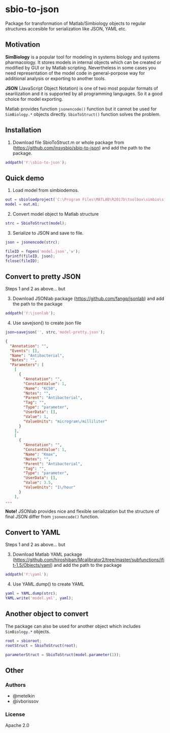 # sbio-to-json
Package for transformation of Matlab/Simbiology objects to regular structures accesible for serialization like JSON, YAML etc.

## Motivation
**SimBiology** is a popular tool for modeling in systems biology and systems pharmacology. It stores models in internal objects which can be created or modified by GUI or by Matlab scripting. Nevertheless in some cases you need representation of the model code in general-porpose way for additional analysis or exporting to another tools.

**JSON** (JavaScript Object Notation) is one of two most popular formats of searilization and it is supported by all programming languages. So it a good choice for model exporting.

Matlab provides function `jsonencode()` function but it cannot be used for `SimBiology.*` objects directly. `SbioToStruct()` function solves the problem.

## Installation

1. Download file SbioToStruct.m or whole package from (https://github.com/insysbio/sbio-to-json) and add the path to the package.
```matlab
addpath('Y:\sbio-to-json');
```

## Quick demo

1. Load model from simbiodemos.
```matlab
out = sbioloadproject('C:\Program Files\MATLAB\R2017b\toolbox\simbio\simbiodemos\AntibacterialPKPD.sbproj');
model = out.m1;
```

2. Convert model object to Matlab structure
```matlab
strc = SbioToStruct(model);
```

3. Serialize to JSON and save to file.
```matlab
json = jsonencode(strc);

fileID = fopen('model.json','w');
fprintf(fileID, json);
fclose(fileID);
```

## Convert to pretty JSON
Steps 1 and 2 as above... but

3. Download JSONlab package (https://github.com/fangq/jsonlab) and add the path to the package
```matlab
addpath('Y:\jsonlab');
```

4. Use savejson() to create json file
```matlab
json=savejson('', strc,'model-pretty.json');
```
```json
{
  "Annotation": "",
  "Events": [],
  "Name": "Antibacterial",
  "Notes": "",
  "Parameters": [
    [
      {
        "Annotation": "",
        "ConstantValue": 1,
        "Name": "KC50",
        "Notes": "",
        "Parent": "Antibacterial",
        "Tag": "",
        "Type": "parameter",
        "UserData": [],
        "Value": 1,
        "ValueUnits": "microgram\/milliliter"
      }
    ],
    [
      {
        "Annotation": "",
        "ConstantValue": 1,
        "Name": "Kmax",
        "Notes": "",
        "Parent": "Antibacterial",
        "Tag": "",
        "Type": "parameter",
        "UserData": [],
        "Value": 3.5,
        "ValueUnits": "1\/hour"
      }
    ],
...
```
**Note!** JSONlab provides nice and flexible serialization but the structure of final JSON differ from `jsonencode()` function.

## Convert to YAML
Steps 1 and 2 as above... but

3. Download Matlab YAML package (https://github.com/hiroshiban/Mcalibrator2/tree/master/subfunctions/ifit-1.5/Objects/yaml) and add the path to the package
```matlab
addpath('Y:\yaml');
```

4. Use YAML.dump() to create YAML
```matlab
yaml = YAML.dump(strc);
YAML.write('model.yml', yaml);
```

## Another object to convert

The package can also be used for another object which includes `SimBiology.*` objects.
```matlab
root = sbioroot;
rootStruct = SbioToStruct(root);
```

```matlab
parameterStruct = SbioToStruct(model.parameter(1));
```

## Other

### Authors
- @metelkin
- @ivborissov

### License
Apache 2.0
